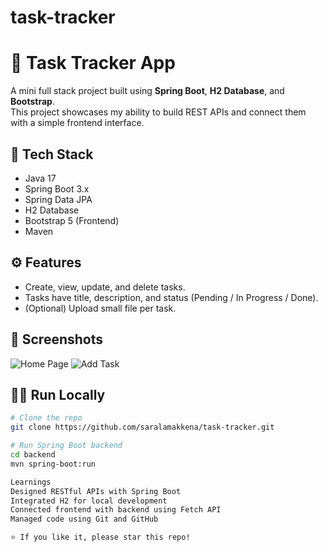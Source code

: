 # task-tracker
# 📝 Task Tracker App

A mini full stack project built using **Spring Boot**, **H2 Database**, and **Bootstrap**.  
This project showcases my ability to build REST APIs and connect them with a simple frontend interface.

## 🚀 Tech Stack
- Java 17
- Spring Boot 3.x
- Spring Data JPA
- H2 Database
- Bootstrap 5 (Frontend)
- Maven

## ⚙️ Features
- Create, view, update, and delete tasks.
- Tasks have title, description, and status (Pending / In Progress / Done).
- (Optional) Upload small file per task.

## 📸 Screenshots
![Home Page](./screenshots/home-page.png)
![Add Task](./screenshots/add-task.png)

## 🏃‍♀️ Run Locally
```bash
# Clone the repo
git clone https://github.com/saralamakkena/task-tracker.git

# Run Spring Boot backend
cd backend
mvn spring-boot:run

Learnings
Designed RESTful APIs with Spring Boot
Integrated H2 for local development
Connected frontend with backend using Fetch API
Managed code using Git and GitHub

⭐ If you like it, please star this repo!
